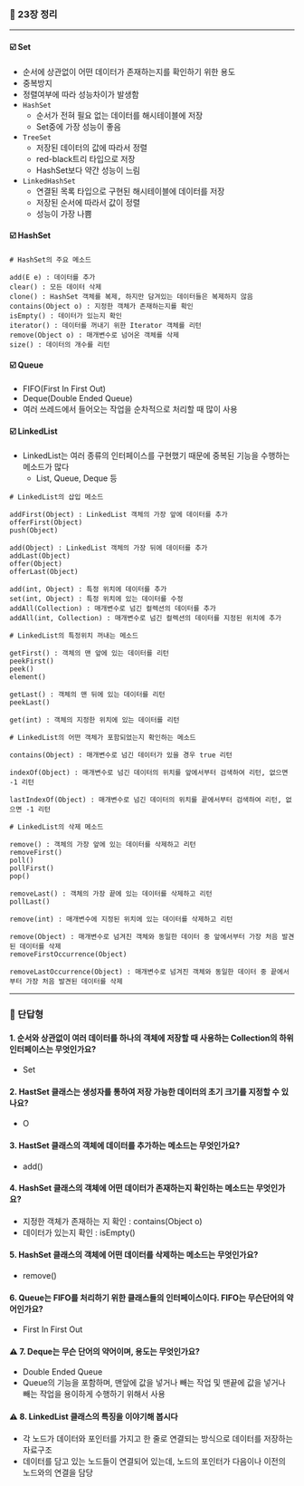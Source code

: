 ### 💭 23장 정리

---

#### ☑️ Set

- 순서에 상관없이 어떤 데이터가 존재하는지를 확인하기 위한 용도
- 중복방지
- 정렬여부에 따라 성능차이가 발생함
- `HashSet`
  - 순서가 전혀 필요 없는 데이터를 해시테이블에 저장
  - Set중에 가장 성능이 좋음
- `TreeSet`
  - 저장된 데이터의 값에 따라서 정렬
  - red-black트리 타입으로 저장
  - HashSet보다 약간 성능이 느림
- `LinkedHashSet`
  - 연결된 목록 타입으로 구현된 해시테이블에 데이터를 저장
  - 저장된 순서에 따라서 값이 정렬
  - 성능이 가장 나쁨

#### ☑️ HashSet

```
# HashSet의 주요 메소드

add(E e) : 데이터를 추가
clear() : 모든 데이터 삭제
clone() : HashSet 객체를 복제, 하지만 담겨있는 데이터들은 복제하지 않음
contains(Object o) : 지정한 객체가 존재하는지를 확인
isEmpty() : 데이터가 있는지 확인
iterator() : 데이터를 꺼내기 위한 Iterator 객체를 리턴
remove(Object o) : 매개변수로 넘어온 객체를 삭제
size() : 데이터의 개수를 리턴
```

#### ☑️ Queue

- FIFO(First In First Out)
- Deque(Double Ended Queue)
- 여러 쓰레드에서 들어오는 작업을 순차적으로 처리할 때 많이 사용

#### ☑️ LinkedList

- LinkedList는 여러 종류의 인터페이스를 구현했기 때문에 중복된 기능을 수행하는 메소드가 많다
  - List, Queue, Deque 등

```
# LinkedList의 삽입 메소드

addFirst(Object) : LinkedList 객체의 가장 앞에 데이터를 추가
offerFirst(Object)
push(Object)

add(Object) : LinkedList 객체의 가장 뒤에 데이터를 추가
addLast(Object)
offer(Object)
offerLast(Object)

add(int, Object) : 특정 위치에 데이터를 추가
set(int, Object) : 특정 위치에 있는 데이터를 수정
addAll(Collection) : 매개변수로 넘긴 컬렉션의 데이터를 추가
addAll(int, Collection) : 매개변수로 넘긴 컬렉션의 데이터를 지정된 위치에 추가
```

```
# LinkedList의 특정위치 꺼내는 메소드

getFirst() : 객체의 맨 앞에 있는 데이터를 리턴
peekFirst()
peek()
element()

getLast() : 객체의 맨 뒤에 있는 데이터를 리턴
peekLast()

get(int) : 객체의 지정한 위치에 있는 데이터를 리턴
```

```
# LinkedList의 어떤 객체가 포함되었는지 확인하는 메소드

contains(Object) : 매개변수로 넘긴 데이터가 있을 경우 true 리턴

indexOf(Object) : 매개변수로 넘긴 데이터의 위치를 앞에서부터 검색하여 리턴, 없으면 -1 리턴

lastIndexOf(Object) : 매개변수로 넘긴 데이터의 위치를 끝에서부터 검색하여 리턴, 없으면 -1 리턴
```

```
# LinkedList의 삭제 메소드

remove() : 객체의 가장 앞에 있는 데이터를 삭제하고 리턴
removeFirst()
poll()
pollFirst()
pop()

removeLast() : 객체의 가장 끝에 있는 데이터를 삭제하고 리턴
pollLast()

remove(int) : 매개변수에 지정된 위치에 있는 데이터를 삭제하고 리턴

remove(Object) : 매개변수로 넘겨진 객체와 동일한 데이터 중 앞에서부터 가장 처음 발견된 데이터를 삭제
removeFirstOccurrence(Object)

removeLastOccurrence(Object) : 매개변수로 넘겨진 객체와 동일한 데이터 중 끝에서부터 가장 처음 발견된 데이터를 삭제
```

---

### 💭 단답형

#### 1. 순서와 상관없이 여러 데이터를 하나의 객체에 저장할 때 사용하는 Collection의 하위 인터페이스는 무엇인가요?

- Set

#### 2. HastSet 클래스는 생성자를 통하여 저장 가능한 데이터의 초기 크기를 지정할 수 있나요?

- O

#### 3. HastSet 클래스의 객체에 데이터를 추가하는 메소드는 무엇인가요?

- add()

#### 4. HashSet 클래스의 객체에 어떤 데이터가 존재하는지 확인하는 메소드는 무엇인가요?

- 지정한 객체가 존재하는 지 확인 : contains(Object o)
- 데이터가 있는지 확인 : isEmpty()

#### 5. HashSet 클래스의 객체에 어떤 데이터를 삭제하는 메소드는 무엇인가요?

- remove()

#### 6. Queue는 FIFO를 처리하기 위한 클래스들의 인터페이스이다. FIFO는 무슨단어의 약어인가요?

- First In First Out

#### ⚠️ 7. Deque는 무슨 단어의 약어이며, 용도는 무엇인가요?

- Double Ended Queue
- Queue의 기능을 포함하며, 맨앞에 값을 넣거나 빼는 작업 및 맨끝에 값을 넣거나 빼는 작업을 용이하게 수행하기 위해서 사용

#### ⚠️ 8. LinkedList 클래스의 특징을 이야기해 봅시다

- 각 노드가 데이터와 포인터를 가지고 한 줄로 연결되는 방식으로 데이터를 저장하는 자료구조
- 데이터를 담고 있는 노드들이 연결되어 있는데, 노드의 포인터가 다음이나 이전의 노드와의 연결을 담당